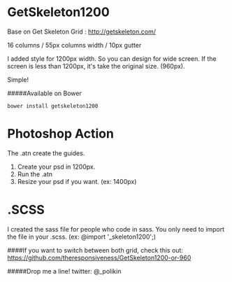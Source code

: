 GetSkeleton1200
===============

Base on Get Skeleton Grid : http://getskeleton.com/

16 columns /
55px columns width /
10px gutter

I added style for 1200px width. So you can design for wide screen. If the screen is less than 1200px, it's take the original size. (960px).

Simple!

#####Available on Bower
```
bower install getskeleton1200
```

Photoshop Action
===============

The .atn create the guides.

1. Create your psd in 1200px. 
2. Run the .atn
3. Resize your psd if you want. (ex: 1400px)

.SCSS
===============

I created the sass file for people who code in sass. You only need to import the file in your .scss. (ex: @import '_skeleton1200';)

####If you want to switch between both grid, check this out: https://github.com/theresponsiveness/GetSkeleton1200-or-960

#####Drop me a line! twitter: @_polikin
